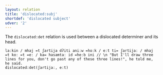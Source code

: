 ```yaml
---
layout: relation
title: 'dislocated:subj'
shortdef: 'dislocated subject'
udver: '2'
---
```


The `dislocated:det` relation is used between a dislocated determiner and its head. 

~~~ sdparse
laːkin / mhaj =t ʃartija dʔiti aniːw =hoːk / eːt ti= ʃartijaː / mhaj =t koː =t =eː / ka= hasamtaː id =heːb ini // \n "But I'll draw three lines for you, don't go past any of these three lines!", he told me, he said.
dislocated:det(ʃartijaː, eːt)
~~~
<!-- Interlanguage links updated Po 6. listopadu 2023, 21:42:52 CET -->

